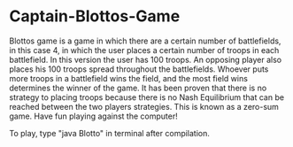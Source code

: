 # Captain-Blottos-Game
Blottos game is a game in which there are a certain number
of battlefields, in this case 4, in which the user places
a certain number of troops in each battlefield. In this
version the user has 100 troops. An opposing player also
places his 100 troops spread throughout the battlefields.
Whoever puts more troops in a battlefield wins the field, and
the most field wins determines the winner of the game. It has 
been proven that there is no strategy to placing troops because
there is no Nash Equilibrium that can be reached between the two
players strategies. This is known as a zero-sum game. Have fun
playing against the computer!

To play, type "java Blotto" in terminal after compilation.
